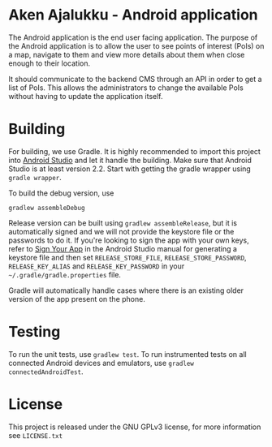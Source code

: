 # Aken Ajalukku - Android application
The Android application is the end user facing application. The purpose of the Android application is to allow the user
to see points of interest (PoIs) on a map, navigate to them and view more details about them when close enough to their location.

It should communicate to the backend CMS through an API in order to get a list of PoIs. This allows the administrators
to change the available PoIs without having to update the application itself.

# Building
For building, we use Gradle. It is highly recommended to import this project into [Android Studio](https://developer.android.com/studio/index.html) and let it handle the building. Make sure that Android Studio is at least version 2.2. Start with getting the gradle wrapper using `gradle wrapper`.

To build the debug version, use
```
gradlew assembleDebug
```
Release version can be built using `gradlew assembleRelease`, but it is automatically signed and we will not provide the keystore file or the passwords to do it.
If you're looking to sign the app with your own keys, refer to [Sign Your App](https://developer.android.com/studio/publish/app-signing.html) in the Android Studio manual for
generating a keystore file and then set `RELEASE_STORE_FILE`, `RELEASE_STORE_PASSWORD`, `RELEASE_KEY_ALIAS` and `RELEASE_KEY_PASSWORD` in your `~/.gradle/gradle.properties` file.

Gradle will automatically handle cases where there is an existing older version of the app present on the phone.

# Testing
To run the unit tests, use `gradlew test`. To run instrumented tests on all connected Android devices and emulators, use `gradlew connectedAndroidTest`.

# License
This project is released under the GNU GPLv3 license, for more information see `LICENSE.txt`
